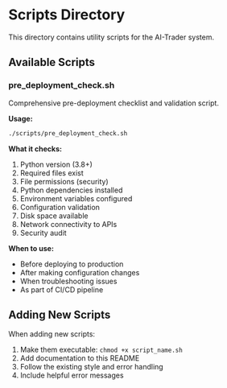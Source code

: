 # Scripts Directory

This directory contains utility scripts for the AI-Trader system.

## Available Scripts

### pre_deployment_check.sh

Comprehensive pre-deployment checklist and validation script.

**Usage:**
```bash
./scripts/pre_deployment_check.sh
```

**What it checks:**
1. Python version (3.8+)
2. Required files exist
3. File permissions (security)
4. Python dependencies installed
5. Environment variables configured
6. Configuration validation
7. Disk space available
8. Network connectivity to APIs
9. Security audit

**When to use:**
- Before deploying to production
- After making configuration changes
- When troubleshooting issues
- As part of CI/CD pipeline

## Adding New Scripts

When adding new scripts:
1. Make them executable: `chmod +x script_name.sh`
2. Add documentation to this README
3. Follow the existing style and error handling
4. Include helpful error messages
